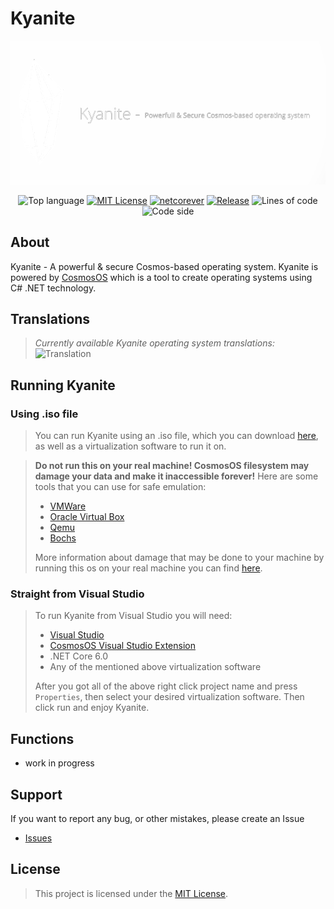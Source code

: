 ﻿# Kyanite
<div align="center">

[![Kyanite](https://github.com/Bamboooz/Kyanite/blob/master/Art/banner.png)](https://github.com/Bamboooz/Kyanite)

![Top language](https://img.shields.io/github/languages/top/Bamboooz/Kyanite?color=purple&label=%20&logo=csharp&style=flat-square)
[![MIT License](https://img.shields.io/badge/license-MIT-blue.svg?color=)](https://opensource.org/licenses/MIT)
[![netcorever](https://img.shields.io/badge/.NET-Core%206.0-green)](https://en.wikipedia.org/wiki/.NET_Core)
[![Release](https://img.shields.io/github/v/release/Bamboooz/Kyanite?color=yellow?style=flat-square)](https://github.com/Bamboooz/Kyanite/releases/tag/v1.0.0)
![Lines of code](https://www.aschey.tech/tokei/github/Bamboooz/Kyanite?style=flat-square)
![Code side](https://img.shields.io/github/languages/code-size/Bamboooz/Kyanite?color=red)

<div align="left">

## About

Kyanite - A powerful & secure Cosmos-based operating system.
Kyanite is powered by [CosmosOS](https://github.com/CosmosOS/Cosmos) which is a tool to create operating systems using C# .NET technology.

## Translations
> *Currently available Kyanite operating system translations:*<br/>
> ![Translation](https://img.shields.io/badge/English-100%25-green)

## Running Kyanite

### Using .iso file
> You can run Kyanite using an .iso file, which you can download [here](), as well as a virtualization software to run it on.

> **Do not run this on your real machine! CosmosOS filesystem may damage your data and make it inaccessible forever!**
> Here are some tools that you can use for safe emulation:
>  * [VMWare](https://www.vmware.com/products/workstation-player/)
>  * [Oracle Virtual Box](https://www.virtualbox.org)
>  * [Qemu](https://www.qemu.org)
>  * [Bochs](https://bochs.sourceforge.io)
> 
> More information about damage that may be done to your machine by running this os on your real machine you can find [here](https://cosmosos.github.io/articles/Kernel/VFS.html).

### Straight from Visual Studio
> To run Kyanite from Visual Studio you will need:
>  * [Visual Studio](https://visualstudio.microsoft.com/en/)
>  * [CosmosOS Visual Studio Extension](https://www.gocosmos.org/download/)
>  * .NET Core 6.0
>  * Any of the mentioned above virtualization software
> 
>  After you got all of the above right click project name and press `Properties`, then select your desired virtualization software.
>  Then click run and enjoy Kyanite.

## Functions

 * work in progress

## Support

If you want to report any bug, or other mistakes, please create an Issue
 * [Issues](https://github.com/issues)

## License

> This project is licensed under the [MIT License](https://opensource.org/licenses/MIT).